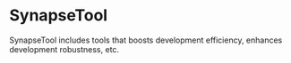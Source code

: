# SynapseTool
SynapseTool includes tools that boosts development efficiency, enhances development robustness, etc. 
